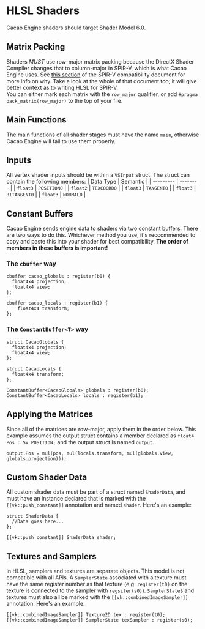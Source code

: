 # HLSL Shaders

Cacao Engine shaders should target Shader Model 6.0.  

## Matrix Packing
Shaders *MUST* use row-major matrix packing because the DirectX Shader Compiler changes that to column-major in SPIR-V, which is what Cacao Engine uses. See [this section](https://github.com/microsoft/DirectXShaderCompiler/blob/main/docs/SPIR-V.rst#appendix-a-matrix-representation) of the SPIR-V compatibility document for more info on why. Take a look at the whole of that document too; it will give better context as to writing HLSL for SPIR-V.  
You can either mark each matrix with the `row_major` qualifier, or add `#pragma pack_matrix(row_major)` to the top of your file.  

## Main Functions
The main functions of all shader stages must have the name `main`, otherwise Cacao Engine will fail to use them properly.  

## Inputs
All vertex shader inputs should be within a `VSInput` struct. The struct can contain the following members:
| Data Type | Semantic |
| --------- | -------- |
| `float3` | `POSITION0` |
| `float2` | `TEXCOORD0` |
| `float3` | `TANGENT0` |
| `float3` | `BITANGENT0` |
| `float3` | `NORMAL0` |  

## Constant Buffers
Cacao Engine sends engine data to shaders via two constant buffers. There are two ways to do this. Whichever method you use, it's reccommended to copy and paste this into your shader for best compatibility. **The order of members in these buffers is important!**  

### The `cbuffer` way
```{code-block} hlsl
cbuffer cacao_globals : register(b0) {
  float4x4 projection;
  float4x4 view;
};

cbuffer cacao_locals : register(b1) { 
	float4x4 transform;
};
```  

### The `ConstantBuffer<T>` way
```{code-block} hlsl
struct CacaoGlobals {
  float4x4 projection;
  float4x4 view;
};

struct CacaoLocals {
  float4x4 transform;
};

ConstantBuffer<CacaoGlobals> globals : register(b0);
ConstantBuffer<CacaoLocals> locals : register(b1);
```  

## Applying the Matrices
Since all of the matrices are row-major, apply them in the order below. This example assumes the output struct contains a member declared as `float4 Pos : SV_POSITION;` and the output struct is named `output`.  
```{code-block} hlsl
output.Pos = mul(pos, mul(locals.transform, mul(globals.view, globals.projection)));
```  

## Custom Shader Data
All custom shader data must be part of a struct named `ShaderData`, and must have an instance declared that is marked with the `[[vk::push_constant]]` annotation and named `shader`. Here's an example:  
```{code-block} hlsl
struct ShaderData {
  //Data goes here...
};

[[vk::push_constant]] ShaderData shader;
```  

## Textures and Samplers
In HLSL, samplers and textures are separate objects. This model is not compatible with all APIs. A `SamplerState` associated with a texture must have the same register number as that texture (e.g. `register(t0)` on the texture is connected to the sampler with `regsiter(s0)`). `SamplerState`s and textures must also all be marked with the `[[vk::combinedImageSampler]]` annotation. Here's an example:  
```{code-block} hlsl
[[vk::combinedImageSampler]] Texture2D tex : register(t0);
[[vk::combinedImageSampler]] SamplerState texSampler : register(s0);
```